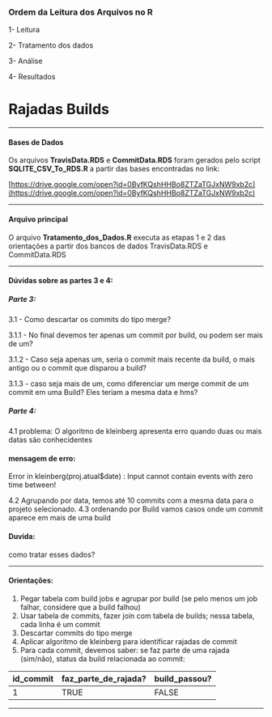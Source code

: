 ### Ordem da Leitura dos Arquivos no R

 1- Leitura
 
 2- Tratamento dos dados
 
 3- Análise
 
 4- Resultados

# Rajadas Builds

<hr>

#### Bases de Dados

Os arquivos **TravisData.RDS** e **CommitData.RDS** foram gerados pelo script **SQLITE_CSV_To_RDS.R** a partir das bases encontradas no link:

[https://drive.google.com/open?id=0ByfKQshHHBo8ZTZaTGJxNW9xb2c](https://drive.google.com/open?id=0ByfKQshHHBo8ZTZaTGJxNW9xb2c)

<hr>

#### Arquivo principal

O arquivo **Tratamento_dos_Dados.R** executa as etapas 1 e 2 das orientações a partir dos bancos de dados TravisData.RDS e CommitData.RDS

<hr>

 #### Dúvidas sobre as partes 3 e 4:

##### Parte 3:

 3.1 - Como descartar os commits do tipo merge?

 3.1.1 - No final devemos ter apenas um commit por build, ou podem ser mais de um?

 3.1.2 - Caso seja apenas um, seria o commit mais recente da build, o mais antigo ou o commit que disparou a build?

 3.1.3 - caso seja mais de um, como diferenciar um merge commit de um commit em uma Build? Eles teriam a mesma data e hms?

 ##### Parte 4:

4.1 problema:
O algoritmo de kleinberg apresenta erro quando duas ou mais datas são conhecidentes

#### mensagem de erro:
Error in kleinberg(proj.atual$date) : 
Input cannot contain events with zero time between!

4.2 Agrupando por data, temos até 10 commits com a mesma data para o projeto selecionado.
4.3 ordenando por Build vamos casos onde um commit aparece em mais de uma build

#### Duvida:
 como tratar esses dados?


<hr>

#### Orientações:

1. Pegar tabela com build jobs e agrupar por build (se pelo menos um job falhar, considere que a build falhou)
1. Usar tabela de commits, fazer join com tabela de builds; nessa tabela, cada linha é um commit
1. Descartar commits do tipo merge
1. Aplicar algoritmo de kleinberg para identificar rajadas de commit
1. Para cada commit, devemos saber: se faz parte de uma rajada (sim/não), status da build relacionada ao commit:


| id_commit | faz_parte_de_rajada? | build_passou? |
|---- |--- |---- |
| 1 | TRUE | FALSE |

<hr>
